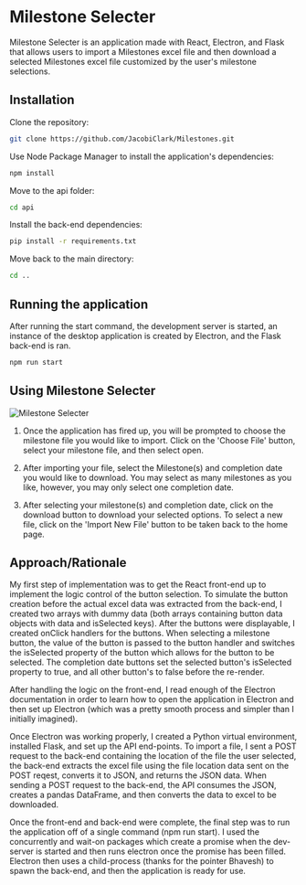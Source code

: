 # Milestone Selecter

Milestone Selecter is an application made with React, Electron, and Flask that allows users to import a Milestones excel file and then download a selected Milestones excel file customized by the user's milestone selections.

## Installation

Clone the repository:

```bash
git clone https://github.com/JacobiClark/Milestones.git
```

Use Node Package Manager to install the application's dependencies:

```bash
npm install
```

Move to the api folder:

```bash
cd api
```

Install the back-end dependencies:

```bash
pip install -r requirements.txt
```

Move back to the main directory:

```bash
cd ..
```

## Running the application

After running the start command, the development server is started, an instance of the desktop application is created by Electron, and the Flask back-end is ran.

```bash
npm run start
```

## Using Milestone Selecter

![Milestone Selecter](https://i.imgur.com/LVKE4eY.jpg)

1. Once the application has fired up, you will be prompted to choose the milestone file you would like to import. Click on the 'Choose File' button, select your milestone file, and then select open.

2. After importing your file, select the Milestone(s) and completion date you would like to download. You may select as many milestones as you like, however, you may only select one completion date.

3. After selecting your milestone(s) and completion date, click on the download button to download your selected options. To select a new file, click on the 'Import New File' button to be taken back to the home page.

## Approach/Rationale

My first step of implementation was to get the React front-end up to implement the logic control of the button selection. To simulate the button creation before the actual excel data was extracted from the back-end, I created two arrays with dummy data (both arrays containing button data objects with data and isSelected keys). After the buttons were displayable, I created onClick handlers for the buttons. When selecting a milestone button, the value of the button is passed to the button handler and switches the isSelected property of the button which allows for the button to be selected. The completion date buttons set the selected button's isSelected property to true, and all other button's to false before the re-render.

After handling the logic on the front-end, I read enough of the Electron documentation in order to learn how to open the application in Electron and then set up Electron (which was a pretty smooth process and simpler than I initially imagined).

Once Electron was working properly, I created a Python virtual environment, installed Flask, and set up the API end-points. To import a file, I sent a POST request to the back-end containing the location of the file the user selected, the back-end extracts the excel file using the file location data sent on the POST reqest, converts it to JSON, and returns the JSON data. When sending a POST request to the back-end, the API consumes the JSON, creates a pandas DataFrame, and then converts the data to excel to be downloaded.

Once the front-end and back-end were complete, the final step was to run the application off of a single command (npm run start). I used the concurrently and wait-on packages which create a promise when the dev-server is started and then runs electron once the promise has been filled. Electron then uses a child-process (thanks for the pointer Bhavesh) to spawn the back-end, and then the application is ready for use.
